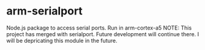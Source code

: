 # arm-serialport
Node.js package to access serial ports. Run in arm-cortex-a5
NOTE: This project has merged with serialport. Future development will continue there. I will be depricating this module in the future.

